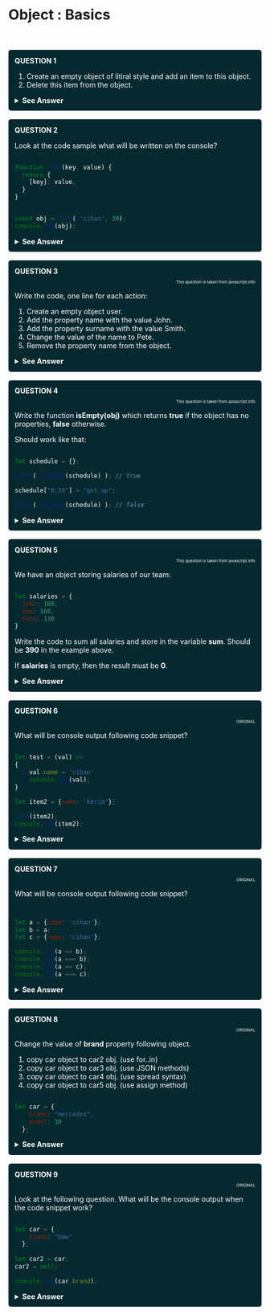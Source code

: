 # Object : Basics


<br/>
<br/>



<div style="background-color: rgb(6, 41, 48 ); color: white; padding: 2.5%; border-radius: 5px;">

<summary style="font-weight: bold;">QUESTION 1</summary>

1. Create an empty object of litiral style and add an item to this object.
2. Delete this item from the object.

<details>
  
  <summary style="font-weight: bold;  cursor: pointer;">See Answer</summary>
  <br/>

```js
const obj = {}

obj.name = 'cihan'
console.log(obj);
delete obj.name;
console.log(obj);

```


</details>

</div>

<br/>

<div style="background-color: rgb(6, 41, 48 ); color: white; padding: 2.5%; border-radius: 5px;">

<summary style="font-weight: bold; ">QUESTION 2</summary>

Look at the code sample what will be written on the console?

```js

function test(key, value) {
  return {
    [key]: value,
  }
}


const obj = test( 'cihan', 30);
console.log(obj);
```

<details>
  
  <summary style="font-weight: bold;  cursor: pointer;">See Answer</summary>
  <br/>

<p>{ cihan: 30 }</p>
<p>is written key of an object dynamicly is called computed properties.</p>

</details>

</div>





<br/>

<div style="background-color: rgb(6, 41, 48 ); color: white; padding: 2.5%; border-radius: 5px;">

<summary style="font-weight: bold;">QUESTION 3</summary>
<p style="font-size: 8px; text-align: right;">This question is taken from javascript.info</p>


Write the code, one line for each action:

1. Create an empty object user.
2. Add the property name with the value John.
3. Add the property surname with the value Smith.
4. Change the value of the name to Pete.
5. Remove the property name from the object.

<details>
  
  <summary style="font-weight: bold; cursor: pointer;">See Answer</summary>
  <br/>

```js

const user = {}

user.name = 'John';
user.surname = 'Smith';
user.name = 'Pete';
delete user.name;

console.log(user);
```

</details>

</div>




<br/>

<div style="background-color: rgb(6, 41, 48 ); color: white; padding: 2.5%; border-radius: 5px;">

<summary style="font-weight: bold;">QUESTION 4</summary>
<p style="font-size: 8px; text-align: right;">This question is taken from javascript.info</p>


Write the function <b>isEmpty(obj)</b> which returns <b>true</b> if the object has no properties, <b>false</b> otherwise.

Should work like that:

```js

let schedule = {};

alert( isEmpty(schedule) ); // true

schedule["8:30"] = "get up";

alert( isEmpty(schedule) ); // false
```

<details>
  
  <summary style="font-weight: bold; cursor: pointer;">See Answer</summary>
  <br/>

```js

const isEmpty = (obj) => {

  for(let key in obj)
  {
    return false;
  }

  return true;
}

const test1 = {};
const test2 = {name: 'cihan'};
console.log(isEmpty(test1));
console.log(isEmpty(test2));
```

</details>

</div>



<br/>

<div style="background-color: rgb(6, 41, 48 ); color: white; padding: 2.5%; border-radius: 5px;">

<summary style="font-weight: bold;">QUESTION 5</summary>
<p style="font-size: 8px; text-align: right;">This question is taken from javascript.info</p>


We have an object storing salaries of our team:

```js

let salaries = {
  John: 100,
  Ann: 160,
  Pete: 130
}
```

Write the code to sum all salaries and store in the variable <b>sum</b>. Should be <b>390</b> in the example above.

If <b>salaries</b> is empty, then the result must be <b>0</b>.


<details>
  
  <summary style="font-weight: bold; cursor: pointer;">See Answer</summary>
  <br/>

```js

let salaries = {
  John: 100,
  Ann: 160,
  Pete: 130
}

let sum = 0;

for(let key in salaries)
{
  sum += salaries[key];
}

console.log(sum);

```

</details>

</div>



<!---
  QUESTION 6
  -->


<br/>

<div style="background-color: rgb(6, 41, 48 ); color: white; padding: 2.5%; border-radius: 5px;">

<summary style="font-weight: bold;">QUESTION 6</summary>
<p style="font-size: 8px; text-align: right;">ORIGINAL</p>

What will be console output following code snippet?

```js

let test = (val) =>
{
    val.name = 'cihan'
    console.log(val);
}

let item2 = {name: 'kerim'};

test(item2);
console.log(item2);


```


<details>
  
  <summary style="font-weight: bold; cursor: pointer;">See Answer</summary>
  <br/>

```html
{ name: 'cihan' }
{ name: 'cihan' }
```

</details>

</div>


<!---
  QUESTION 7
  -->

<br/>

<div style="background-color: rgb(6, 41, 48 ); color: white; padding: 2.5%; border-radius: 5px;">

<summary style="font-weight: bold;">QUESTION 7</summary>
<p style="font-size: 8px; text-align: right;">ORIGINAL</p>

What will be console output following code snippet?

```js


let a = {name: 'cihan'};
let b = a;
let c = {name: 'cihan'};

console.log(a == b);
console.log(a === b);
console.log(a == c);
console.log(a === c);


```


<details>
  
  <summary style="font-weight: bold; cursor: pointer;">See Answer</summary>
  <br/>

```html
true
true
false
false
```

</details>

</div>



<!---
  QUESTION 8
  -->

<br/>

<div style="background-color: rgb(6, 41, 48 ); color: white; padding: 2.5%; border-radius: 5px;">

<summary style="font-weight: bold;">QUESTION 8</summary>
<p style="font-size: 8px; text-align: right;">ORIGINAL</p>

Change the value of <b>brand</b> property following object.

1. copy car object to car2 obj. (use for..in)
2. copy car object to car3 obj. (use JSON methods)
3. copy car object to car4 obj. (use spread syntax)
4. copy car object to car5 obj. (use assign method)

```js

let car = {
    brand: "mercedes",
    model: 30
  };

```


<details>
  
  <summary style="font-weight: bold; cursor: pointer;">See Answer</summary>
  <br/>

```js
let car = {
    brand: "mercedes",
    model: 30
  };

let car2 = {};


for(let key in car)
{
    car2[key] = car[key];
}
car2.brand = 'bmw'

let car3 = JSON.parse(JSON.stringify(car));
car3.brand = 'renault';

let car4 = {...car};
car4.brand = 'volvo'

let car5 = Object.assign({}, car);
car5.brand = 'range';

console.log(car)
console.log(car2);
console.log(car3);
console.log(car4);
console.log(car5);


```

</details>

</div>


<!---
  QUESTION 9
  -->

<br/>

<div style="background-color: rgb(6, 41, 48 ); color: white; padding: 2.5%; border-radius: 5px;">

<summary style="font-weight: bold;">QUESTION 9</summary>
<p style="font-size: 8px; text-align: right;">ORIGINAL</p>

Look at the following question. What will be the console output when the code snippet work?

```js

let car = {
    brand: "bmw"
  };
  
let car2 = car;
car2 = null;

console.log(car.brand);

```


<details>
  
  <summary style="font-weight: bold; cursor: pointer;">See Answer</summary>
  <br/>

```html
bmw

```
When we assign the value of car2 to <b>null</b> only car2 reference will be removed. That means garbage collector don't will remove the object because of object is still reacable.

</details>

</div>